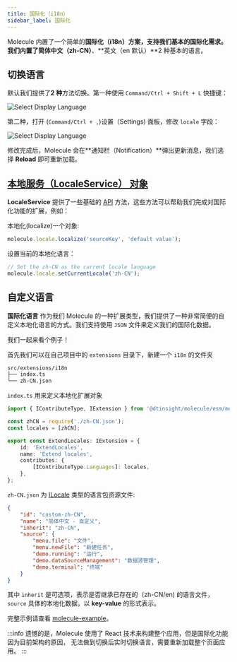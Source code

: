 ```yaml
---
title: 国际化（i18n）
sidebar_label: 国际化
---
```


Molecule 内置了一个简单的**国际化（i18n）**方案，支持我们基本的国际化需求。我们内置了**简体中文（zh-CN）**、**英文（en 默认）**2 种基本的语言。

## 切换语言

默认我们提供了**2 种**方法切换。第一种使用 `Command/Ctrl + Shift + L` 快捷键：

![Select Display Language](/img/guides/extend-language.png)

第二种，打开 (`Command/Ctrl + ,`)设置（Settings) 面板，修改 `locale` 字段：

![Select Display Language](/img/guides/extend-language2.png)

修改完成后，Molecule 会在**通知栏（Notification）**弹出更新消息，我们选择 **Reload** 即可重新加载。

## [本地服务（LocaleService） 对象](/docs/api/classes/molecule.i18n.LocaleService)

**LocaleService** 提供了一些基础的 [API](/docs/api/classes/molecule.i18n.LocaleService) 方法，这些方法可以帮助我们完成对国际化功能的扩展，例如：

本地化(localize)一个对象:

```ts
molecule.locale.localize('sourceKey', 'default value');
```

设置当前的本地化语言：

```ts
// Set the zh-CN as the current locale language
molecule.locale.setCurrentLocale('zh-CN');
```

## 自定义语言

**国际化语言** 作为我们 Molecule 的一种扩展类型，我们提供了一种非常简便的自定义本地化语言的方式。我们支持使用 `JSON` 文件来定义我们的国际化数据。

我们一起来看个例子！

首先我们可以在自己项目中的 `extensions` 目录下，新建一个 `i18n` 的文件夹

```bash
src/extensions/i18n
├── index.ts
└── zh-CN.json
```

`index.ts` 用来定义本地化扩展对象

```ts
import { IContributeType, IExtension } from '@dtinsight/molecule/esm/model';

const zhCN = require('./zh-CN.json');
const locales = [zhCN];

export const ExtendLocales: IExtension = {
    id: 'ExtendLocales',
    name: 'Extend locales',
    contributes: {
        [IContributeType.Languages]: locales,
    },
};
```

`zh-CN.json` 为 [ILocale](/docs/api/interfaces/molecule.i18n.ILocale) 类型的语言包资源文件:

```json
{
    "id": "custom-zh-CN",
    "name": "简体中文 - 自定义",
    "inherit": "zh-CN",
    "source": {
        "menu.file": "文件",
        "menu.newFile": "新建任务",
        "demo.running": "运行",
        "demo.dataSourceManagement": "数据源管理",
        "demo.terminal": "终端"
    }
}
```

其中 `inherit` 是可选项，表示是否继承已存在的（zh-CN/en) 的语言文件，`source` 具体的本地化数据，以 **key-value** 的形式表示。

完整示例请查看 [molecule-example](https://github.com/DTStack/molecule-examples/tree/main/packages/molecule-demo/src/extensions/i18n)。

:::info
遗憾的是，Molecule 使用了 React 技术来构建整个应用，但是国际化功能因为目前架构的原因，
无法做到切换后实时切换语言，需要重新加载整个页面应用。
:::
